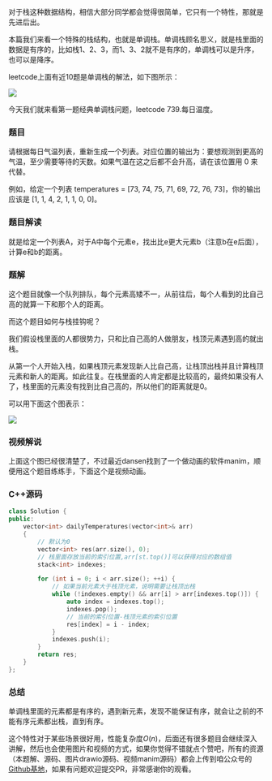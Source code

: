 对于栈这种数据结构，相信大部分同学都会觉得很简单，它只有一个特性，那就是先进后出。

  
本篇我们来看一个特殊的栈结构，也就是单调栈。单调栈顾名思义，就是栈里面的数据是有序的，比如栈1、2、3，而1、3、2就不是有序的，单调栈可以是升序，也可以是降序。

  
leetcode上面有近10题是单调栈的解法，如下图所示：

![](https://oss.v8cloud.cn/markdown/2e0e44460bf5a3b91d9b800afd9bb9a2.png)

今天我们就来看第一题经典单调栈问题，leetcode 739.每日温度。

  
### 题目

请根据每日气温列表，重新生成一个列表。对应位置的输出为：要想观测到更高的气温，至少需要等待的天数。如果气温在这之后都不会升高，请在该位置用 0 来代替。

例如，给定一个列表 temperatures = [73, 74, 75, 71, 69, 72, 76, 73]，你的输出应该是 [1, 1, 4, 2, 1, 1, 0, 0]。

  
### 题目解读

就是给定一个列表A，对于A中每个元素e，找出比e更大元素b（注意b在e后面），计算e和b的距离。

  
### 题解

这个题目就像一个队列排队，每个元素高矮不一，从前往后，每个人看到的比自己高的就算一下和那个人的距离。

  
而这个题目如何与栈挂钩呢？

  
我们假设栈里面的人都很势力，只和比自己高的人做朋友，栈顶元素遇到高的就出栈。

  
从第一个人开始入栈，如果栈顶元素发现新人比自己高，让栈顶出栈并且计算栈顶元素和新人的距离。如此往复。在栈里面的人肯定都是比较高的，最终如果没有人了，栈里面的元素没有找到比自己高的，所以他们的距离就是0。

  
可以用下面这个图表示：

![](https://oss.v8cloud.cn/markdown/357b7eb92751093552f00b419ac0e8fe.png)

  
### 视频解说

上面这个图已经很清楚了，不过最近dansen找到了一个做动画的软件manim，顺便用这个题目练练手，下面这个是视频动画。

  
### C++源码

``` c++
class Solution {
public:
    vector<int> dailyTemperatures(vector<int>& arr)
    {
        // 默认为0
        vector<int> res(arr.size(), 0);
        // 栈里面存放当前的索引位置,arr[st.top()]可以获得对应的数组值
        stack<int> indexes;

        for (int i = 0; i < arr.size(); ++i) {
            // 如果当前元素大于栈顶元素，说明需要让栈顶出栈
            while (!indexes.empty() && arr[i] > arr[indexes.top()]) {
                auto index = indexes.top();
                indexes.pop();
                // 当前的索引位置-栈顶元素的索引位置
                res[index] = i - index;
            }
            indexes.push(i);
        }
        return res;
    }
};
```

### 总结

单调栈里面的元素都是有序的，遇到新元素，发现不能保证有序，就会让之前的不能有序元素都出栈，直到有序。

  
这个特性对于某些场景很好用，性能复杂度$O(n)$，后面还有很多题目会继续深入讲解，然后也会使用图片和视频的方式，如果你觉得不错就点个赞吧，所有的资源（本题解、源码、图片drawio源码、视频manim源码）都会上传到咱公众号的[Github基地](https://github.com/acm-clan/algorithm-stone)，如果有问题欢迎提交PR，非常感谢你的观看。

  
  
  
  
  
